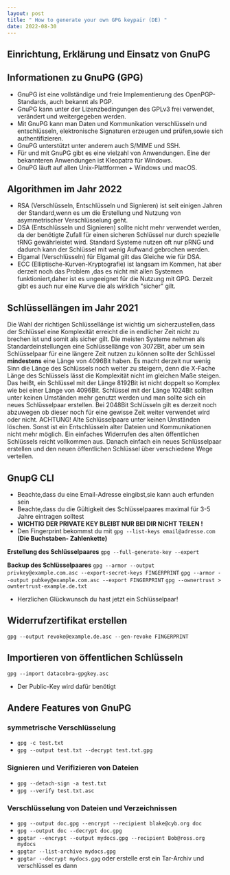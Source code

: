 ```yaml
---
layout: post
title: " How to generate your own GPG keypair (DE) "
date: 2022-08-30
---
```

## Einrichtung, Erklärung und Einsatz von GnuPG

## Informationen zu GnuPG (GPG)
* GnuPG ist eine vollständige und freie Implementierung des OpenPGP-
Standards, auch bekannt als PGP.
* GnuPG kann unter der Lizenzbedingungen des GPLv3 frei verwendet, verändert
und weitergegeben werden.
* Mit GnuPG kann man Daten und Kommunikation verschlüsseln und
entschlüsseln, elektronische Signaturen erzeugen und prüfen,sowie sich
authentifizieren.
* GnuPG unterstützt unter anderem auch S/MIME und SSH.
* Für und mit GnuPG gibt es eine vielzahl von Anwendungen. Eine der
bekannteren Anwendungen ist Kleopatra für Windows.
* GnuPG läuft auf allen Unix-Plattformen + Windows und macOS.

## Algorithmen im Jahr 2022
* RSA (Verschlüsseln, Entschlüsseln und Signieren) ist seit einigen Jahren
der Standard,wenn es um die Erstellung und Nutzung von asymmetrischer
Verschlüsselung geht.
* DSA (Entschlüsseln und Signieren) sollte nicht mehr verwendet werden, da
der benötigte Zufall für einen sicheren Schlüssel nur durch spezielle tRNG
gewährleistet wird. Standard Systeme nutzen oft nur pRNG und dadurch
kann der Schlüssel mit wenig Aufwand gebrochen werden.
* Elgamal (Verschlüsseln) für Elgamal gilt das Gleiche wie für DSA.
* ECC (Elliptische-Kurven-Kryptografie) ist langsam im Kommen, hat aber
derzeit noch das Problem ,das es nicht mit allen Systemen funktioniert,daher
ist es ungeeignet für die Nutzung mit GPG. Derzeit gibt es
auch nur eine Kurve die als wirklich "sicher" gilt.

## Schlüssellängen im Jahr 2021
Die Wahl der richtigen Schlüssellänge ist wichtig um sicherzustellen,dass der
Schlüssel eine Komplexität erreicht die in endlicher Zeit nicht zu brechen ist und
somit als sicher gilt.
Die meisten Systeme nehmen als Standardeinstellungen eine Schlüssellänge von
3072Bit, aber um sein Schlüsselpaar für eine längere Zeit nutzen zu können sollte
der Schlüssel **mindestens** eine Länge von 4096Bit haben. Es macht derzeit nur
wenig Sinn die Länge des Schlüssels noch weiter zu steigern, denn die X-Fache
Länge des Schlüssels lässt die Komplexität nicht im gleichen Maße steigen. Das heißt,
ein Schlüssel mit der Länge 8192Bit ist nicht doppelt so Komplex wie bei einer
Länge von 4096Bit.
Schlüssel mit der Länge 1024Bit sollten unter keinen Umständen mehr genutzt
werden und man sollte sich ein neues Schlüsselpaar erstellen. Bei 2048Bit
Schlüsseln gilt es derzeit noch abzuwegen ob dieser noch für eine gewisse Zeit
weiter verwendet wird oder nicht.
ACHTUNG! Alte Schlüsselpaare unter keinen Umständen löschen. Sonst ist
ein Entschlüsseln alter Dateien und Kommunikationen nicht mehr möglich. Ein
einfaches Widerrufen des alten öffentlichen Schlüssels reicht vollkommen aus.
Danach einfach ein neues Schlüsselpaar erstellen und den neuen öffentlichen
Schlüssel über verschiedene Wege verteilen.


## GnupG CLI
* Beachte,dass du eine Email-Adresse eingibst,sie kann auch erfunden sein 
* Beachte,dass du die Gültigkeit des Schlüsselpaares maximal für 3-5 Jahre eintragen solltest
* **WICHTIG DER PRIVATE KEY BLEIBT NUR BEI DIR NICHT TEILEN !**
* Den Fingerprint bekommst du mit `gpg --list-keys email@adresse.com` **(Die Buchstaben- Zahlenkette)**

**Erstellung des Schlüsselpaares**
`gpg --full-generate-key --expert`


**Backup des Schlüsselpaares**
`gpg --armor --output privkey@example.com.asc --export-secret-keys FINGERPRINT`
`gpg --armor --output pubkey@example.com.asc --export FINGERPRINT`
`gpg --ownertrust > owntertrust-example.de.txt`

* Herzlichen Glückwunsch du hast jetzt ein Schlüsselpaar! 

## Widerrufzertifikat erstellen
`gpg --output revoke@example.de.asc --gen-revoke FINGERPRINT`

## Importieren von öffentlichen Schlüsseln
 `gpg --import datacobra-gpgkey.asc`
* Der Public-Key wird dafür benötigt 
## Andere Features von GnuPG

### symmetrische Verschlüsselung
* `gpg -c test.txt`
* `gpg --output test.txt --decrypt test.txt.gpg`
### Signieren und Verifizieren von Dateien
* `gpg --detach-sign -a test.txt`
* `gpg --verify test.txt.asc`
### Verschlüsselung von Dateien und Verzeichnissen
* `gpg --output doc.gpg --encrypt --recipient blake@cyb.org doc`
* `gpg --output doc --decrypt doc.gpg`
* `gpgtar --encrypt --output mydocs.gpg --recipient Bob@ross.org mydocs`
* `gpgtar --list-archive mydocs.gpg`
* `gpgtar --decrypt mydocs.gpg`
oder erstelle erst ein Tar-Archiv und verschlüssel es dann


